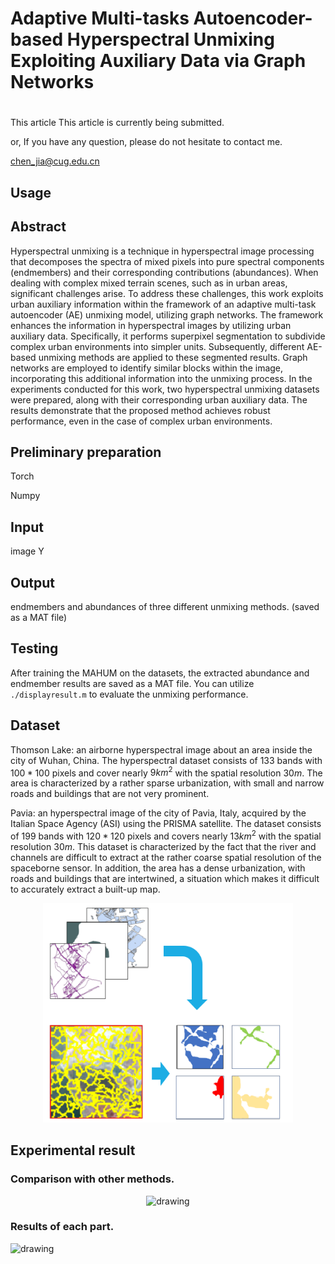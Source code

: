 # Adaptive Multi-tasks Autoencoder-based Hyperspectral Unmixing Exploiting Auxiliary Data via Graph Networks
#
This article This article is currently being submitted.

or, If you have any question, please do not hesitate to contact me.

chen_jia@cug.edu.cn

Usage
---------------------
## Abstract

Hyperspectral unmixing is a technique in hyperspectral image processing that decomposes the spectra of mixed pixels into pure spectral components (endmembers) and their corresponding contributions (abundances). When dealing with complex mixed terrain scenes, such as in urban areas, significant challenges arise. To address these challenges, this work exploits urban auxiliary information within the framework of an adaptive multi-task autoencoder (AE) unmixing model, utilizing graph networks.
The framework enhances the information in hyperspectral images by utilizing urban auxiliary data. Specifically, it performs superpixel segmentation to subdivide complex urban environments into simpler units. Subsequently, different AE-based unmixing methods are applied to these segmented results. Graph networks are employed to identify similar blocks within the image, incorporating this additional information into the unmixing process.
In the experiments conducted for this work, two hyperspectral unmixing datasets were prepared, along with their corresponding urban auxiliary data. The results demonstrate that the proposed method achieves robust performance, even in the case of complex urban environments.


## Preliminary preparation

Torch

Numpy


## Input

image Y



## Output
endmembers and abundances of three different unmixing methods. (saved as a MAT file)



## Testing
    
After training the MAHUM on the datasets, the extracted abundance and endmember results are saved as a MAT file. You can utilize `./displayresult.m` to evaluate the unmixing performance.




## Dataset

Thomson Lake: an airborne hyperspectral image about an area inside the city of Wuhan, China. The hyperspectral dataset consists of $133$ bands with $100*100$ pixels and cover nearly $9km^2$ with the spatial resolution $30m$. The area is characterized by a rather sparse urbanization, with small and narrow roads and buildings that are not very prominent. 

 Pavia: an hyperspectral image of the city of Pavia, Italy,  acquired by the Italian Space Agency (ASI) using the PRISMA satellite. The dataset consists of $199$ bands with $120*120$ pixels and covers nearly $13km^2$ with the spatial resolution $30m$. This dataset is characterized by the fact that the river and channels are difficult to extract at the rather coarse spatial resolution of the spaceborne sensor. In addition, the area has a dense urbanization, with roads and buildings that are intertwined, a situation which makes it difficult to accurately extract a built-up map. 


<p align="center">
<img src="./second.png" alt="drawing" width="400"/>



## Experimental result

### Comparison with other methods.
<p align="center">
<img src="./result1.png" alt="drawing" width="700"/>


### Results of each part.
<img src="./result2.png" alt="drawing" width="700"/>
